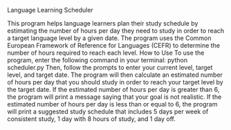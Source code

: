 Language Learning Scheduler


This program helps language learners plan their study schedule by estimating the number of hours per day they need to study in order to reach a target language level by a given date. The program uses the Common European Framework of Reference for Languages (CEFR) to determine the number of hours required to reach each level.
How to Use
To use the program, enter the following command in your terminal:
python scheduler.py
Then, follow the prompts to enter your current level, target level, and target date. The program will then calculate an estimated number of hours per day that you should study in order to reach your target level by the target date. If the estimated number of hours per day is greater than 6, the program will print a message saying that your goal is not realistic. If the estimated number of hours per day is less than or equal to 6, the program will print a suggested study schedule that includes 5 days per week of consistent study, 1 day with 8 hours of study, and 1 day off.



